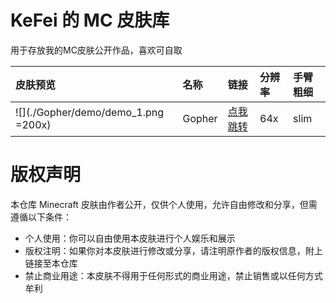 # KeFei 的 MC 皮肤库

用于存放我的MC皮肤公开作品，喜欢可自取

| 皮肤预览                                      | 名称                | 链接                           | 分辨率 | 手臂粗细 |
| :---                                         | :---                | :---                          | :---   | :---     |
| ![](./Gopher/demo/demo_1.png =200x)          | Gopher              | [点我跳转](./Gopher/)          | 64x    | slim     |

# 版权声明

本仓库 Minecraft 皮肤由作者公开，仅供个人使用，允许自由修改和分享，但需遵循以下条件：

* 个人使用：你可以自由使用本皮肤进行个人娱乐和展示
* 版权注明：如果你对本皮肤进行修改或分享，请注明原作者的版权信息，附上链接至本仓库
* 禁止商业用途：本皮肤不得用于任何形式的商业用途，禁止销售或以任何方式牟利